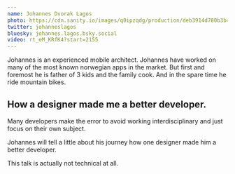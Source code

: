 ```yaml
---
name: Johannes Dvorak Lagos
photo: https://cdn.sanity.io/images/q0ipzqdg/production/deb3914d780b3b461d576fe3ac5abe32392d1965-600x648.png
twitter: johanneslagos
bluesky: johannes.lagos.bsky.social
video: rt_eM_KRfK4?start=2155
---
```


Johannes is an experienced mobile architect. Johannes have worked on many of the most known norwegian apps in the market. But first and foremost he is father of 3 kids and the family cook. And in the spare time he ride mountain bikes.

## How a designer made me a better developer.

Many developers make the error to avoid working interdisciplinary and just focus on their own subject.

Johannes will tell a little about his journey how one designer made him a better developer.

This talk is actually not technical at all.
